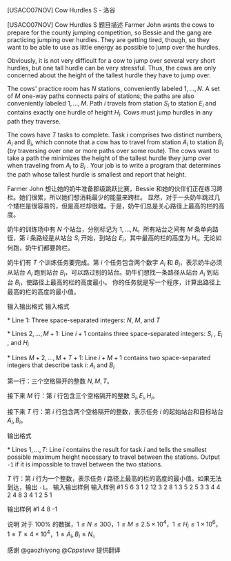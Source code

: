 



[USACO07NOV] Cow Hurdles S - 洛谷














[USACO07NOV] Cow Hurdles S
题目描述
Farmer John wants the cows to prepare for the county jumping competition, so Bessie and the gang are practicing jumping over hurdles. They are getting tired, though, so they want to be able to use as little energy as possible to jump over the hurdles.

Obviously, it is not very difficult for a cow to jump over several very short hurdles, but one tall hurdle can be very stressful. Thus, the cows are only concerned about the height of the tallest hurdle they have to jump over.

The cows' practice room has $N$ stations, conveniently labeled $1,\dots,N$. A set of $M$ one-way paths connects pairs of stations; the paths are also conveniently labeled $1,\dots,M$. Path $i$ travels from station $S_i$ to station $E_i$ and contains exactly one hurdle of height $H_i$. Cows must jump hurdles in any path they traverse.

The cows have $T$ tasks to complete. Task $i$ comprises two distinct numbers, $A_i$ and $B_i$, which connote that a cow has to travel from station $A_i$ to station $B_i$ (by traversing over one or more paths over some route). The cows want to take a path the minimizes the height of the tallest hurdle they jump over when traveling from $A_i$ to $B_i$ . Your job is to write a program that determines the path whose tallest hurdle is smallest and report that height.


Farmer John 想让她的奶牛准备郡级跳跃比赛，Bessie 和她的伙伴们正在练习跨栏。她们很累，所以她们想消耗最少的能量来跨栏。 显然，对于一头奶牛跳过几个矮栏是很容易的，但是高栏却很难。于是，奶牛们总是关心路径上最高的栏的高度。 

奶牛的训练场中有 $N$ 个站台，分别标记为 $1,\dots,N$。所有站台之间有 $M$ 条单向路径，第 $i$ 条路经是从站台 $S_i$ 开始，到站台 $E_i$，其中最高的栏的高度为 $H_i$。无论如何跑，奶牛们都要跨栏。 

奶牛们有 $T$ 个训练任务要完成。第 $i$ 个任务包含两个数字 $A_i$ 和 $B_i$，表示奶牛必须从站台 $A_i$ 跑到站台 $B_i$，可以路过别的站台。奶牛们想找一条路径从站台 $A_i$ 到站台 $B_i$，使路径上最高的栏的高度最小。 你的任务就是写一个程序，计算出路径上最高的栏的高度的最小值。

输入输出格式
输入格式

\* Line $1$: Three space-separated integers: $N$, $M$, and $T$

\* Lines $2,\dots,M+1$: Line $i+1$ contains three space-separated integers: $S_i$ , $E_i$ , and $H_i$

\* Lines $M+2,\dots,M+T+1$: Line $i+M+1$ contains two space-separated integers that describe task $i$: $A_i$ and $B_i$


第一行：三个空格隔开的整数 $N, M, T$。

接下来 $M$ 行：第 $i$ 行包含三个空格隔开的整数 $S_i, E_i, H_i$。

接下来 $T$ 行：第 $i$ 行包含两个空格隔开的整数，表示任务 $i$ 的起始站台和目标站台 $A_i, B_i$。

输出格式

\* Lines $1,\dots,T$: Line $i$ contains the result for task $i$ and tells the smallest possible maximum height necessary to travel between the stations. Output `-1` if it is impossible to travel between the two stations.

$T$ 行：第 $i$ 行为一个整数，表示任务 $i$ 路径上最高的栏的高度的最小值。如果无法到达，输出 `-1`。
输入输出样例
输入样例 #1
5 6 3
1 2 12
3 2 8
1 3 5
2 5 3
3 4 4
2 4 8
3 4
1 2
5 1

输出样例 #1
4
8
-1

说明
对于 $100\%$ 的数据，$1 \le N \le 300$，$1 \le M \le 2.5 \times 10^4$，$1 \le H_i \le 1 \times 10^6$，$1 \le T \le 4 \times 10^4$，$1 \le A_i,B_i \le N$。

感谢 @gaozhiyong @_Cppsteve_ 提供翻译







